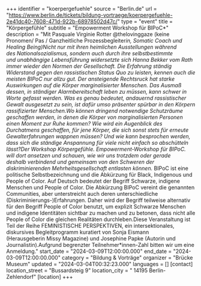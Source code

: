 +++
identifier = "koerpergefuehle"
source = "Berlin.de"
url = "https://www.berlin.de/tickets/bildung-vortraege/koerpergefuehle-2e41dc40-7608-471d-922b-68978502d47c/"
type = "event"
title = "Körpergefühle"
subtitle = "Empowerment Workshop für BIPoC*"
description = "Mit Pasquale Virginie Rotter @thelovinggaze (keine Pronomen/ Pas / Ganzheitliche Prozessbegleiter*in, Somatic Coach und Healing Being)Nicht nur mit ihren heimlichen Ausstellungen während des Nationalsozialismus, sondern auch durch ihre selbstbestimmte und unabhängige Lebensführung widersetzte sich Hanna Bekker vom Rath immer wieder den Normen der Gesellschaft. Die Erfahrung ständig Widerstand gegen den rassistischen Status Quo zu leisten, kennen auch die meisten BIPoC nur allzu gut. Der ansteigende Rechtsruck hat starke Auswirkungen auf die Körper marginalisierter Menschen. Das Ausmaß dessen, in ständiger Alarmbereitschaft leben zu müssen, kann schwer in Worte gefasst werden. Was es genau bedeutet, andauernd rassistischer Gewalt ausgesetzt zu sein, ist dafür umso präsenter spürbar in den Körpern rassifizierter Menschen.Wo können dringend notwendige Schutzräume geschaffen werden, in denen die Körper von marginalisierten Personen einen Moment zur Ruhe kommen? Wie wird ein Augenblick des Durchatmens geschaffen, für jene Körper, die sich sonst stets für erneute Gewalterfahrungen wappnen müssen? Und wie kann besprochen werden, dass sich die ständige Anspannung für viele nicht einfach so abschütteln lässt?Der Workshop Körpergefühle. Empowerment-Workshop für BIPoC. will dort ansetzen und schauen, wie wir uns trotzdem oder gerade deshalb verbindend und gemeinsam von den Schweren der diskriminierenden Mehrheitsgesellschaft entlasten können.* BIPoC ist eine politische Selbstbezeichnung und die Abkürzung für Black, Indigenous und People of Color. Auf Deutsch bedeutet der Begriff Schwarze, indigene Menschen und People of Color. Die Abkürzung BIPoC vereint die genannten Communities, aber unterstreicht auch deren unterschiedliche (Diskriminierungs-)Erfahrungen. Daher wird der Begriff teilweise alternativ für den Begriff People of Color benutzt, um explizit Schwarze Menschen und indigene Identitäten sichtbar zu machen und zu betonen, dass nicht alle People of Color die gleichen Realitäten durchleben.Diese Veranstaltung ist Teil der Reihe FEMINISTISCHE PERSPEKTIVEN, ein intersektionales, diskursives Begleitprogramm kuratiert von Sonja Eismann (Herausgeberin Missy Magazine) und Josephine Papke (Autorin und Journalistin).Aufgrund begrenzter Teilnehmer*innen-Zahl bitten wir um eine Anmeldung."
start_date = "2024-03-09T12:00:00.000"
end_date = "2024-03-09T12:00:00.000"
category = "Bildung & Vorträge"
organizer = "Brücke Museum"
updated = "2024-03-04T00:32:23.000"
languages = []
[contact]
location_street = "Bussardsteig 9"
location_city = " 14195 Berlin-Zehlendorf"
[location]
+++